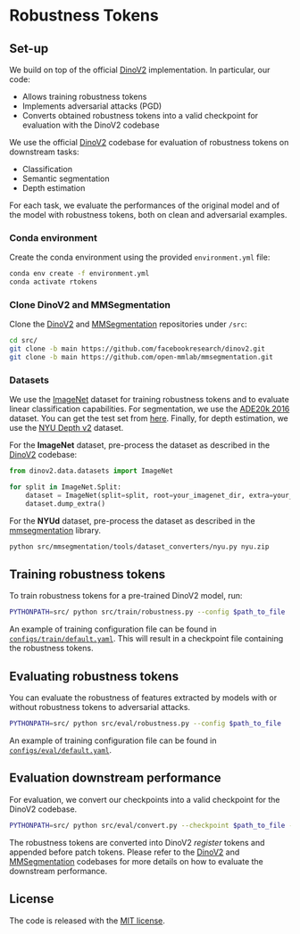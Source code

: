 # Robustness Tokens

## Set-up
We build on top of the official [DinoV2](https://github.com/facebookresearch/dinov2) implementation. In particular, our code:
  - Allows training robustness tokens
  - Implements adversarial attacks (PGD)
  - Converts obtained robustness tokens into a valid checkpoint for evaluation with the DinoV2 codebase

We use the official [DinoV2](https://github.com/facebookresearch/dinov2) codebase for evaluation of robustness tokens on downstream tasks:
  - Classification
  - Semantic segmentation
  - Depth estimation

For each task, we evaluate the performances of the original model and of the model with robustness tokens, both on clean and adversarial examples.


### Conda environment
Create the conda environment using the provided `environment.yml` file:

```bash
conda env create -f environment.yml
conda activate rtokens
```

### Clone DinoV2 and MMSegmentation
Clone the [DinoV2](https://github.com/facebookresearch/dinov2) and [MMSegmentation](https://github.com/open-mmlab/mmsegmentation) repositories under `/src`:

```bash
cd src/
git clone -b main https://github.com/facebookresearch/dinov2.git
git clone -b main https://github.com/open-mmlab/mmsegmentation.git
```


### Datasets
We use the [ImageNet](https://image-net.org/) dataset for training robustness tokens and to evaluate linear classification capabilities. For segmentation, we use the [ADE20k 2016](http://data.csail.mit.edu/places/ADEchallenge/ADEChallengeData2016.zip) dataset. You can get the test set from [here](http://data.csail.mit.edu/places/ADEchallenge/release_test.zip). Finally, for depth estimation, we use the [NYU Depth v2](https://drive.google.com/file/d/1wC-io-14RCIL4XTUrQLk6lBqU2AexLVp/view?usp=share_link) dataset.

For the **ImageNet** dataset, pre-process the dataset as described in the [DinoV2](https://github.com/facebookresearch/dinov2/blob/main/README.md) codebase:
```python
from dinov2.data.datasets import ImageNet

for split in ImageNet.Split:
    dataset = ImageNet(split=split, root=your_imagenet_dir, extra=your_extra_dir)
    dataset.dump_extra()
```

For the **NYUd** dataset, pre-process the dataset as described in the [mmsegmentation](https://github.com/open-mmlab/mmsegmentation/blob/main/docs/en/user_guides/2_dataset_prepare.md) library.

```bash
python src/mmsegmentation/tools/dataset_converters/nyu.py nyu.zip
```


## Training robustness tokens
To train robustness tokens for a pre-trained DinoV2 model, run:

```bash
PYTHONPATH=src/ python src/train/robustness.py --config $path_to_file
```

An example of training configuration file can be found in [`configs/train/default.yaml`](configs/train/default.yaml). This will result in a checkpoint file containing the robustness tokens.

## Evaluating robustness tokens
You can evaluate the robustness of features extracted by models with or without robustness tokens to adversarial attacks.

```bash
PYTHONPATH=src/ python src/eval/robustness.py --config $path_to_file
```

An example of training configuration file can be found in [`configs/eval/default.yaml`](configs/eval/default.yaml).

## Evaluation downstream performance
For evaluation, we convert our checkpoints into a valid checkpoint for the DinoV2 codebase.

```bash
PYTHONPATH=src/ python src/eval/convert.py --checkpoint $path_to_file --output $path_to_file
```

The robustness tokens are converted into DinoV2 *register* tokens and appended before patch tokens. Please refer to the [DinoV2](https://github.com/facebookresearch/dinov2) and [MMSegmentation](https://github.com/open-mmlab/mmsegmentation) codebases for more details on how to evaluate the downstream performance.

##  License
The code is released with the [MIT license](LICENSE).
